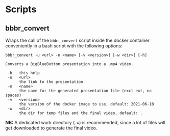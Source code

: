 # Scripts

## bbbr_convert

Wraps the call of the `bbbr_convert` script inside the docker container conveniently in a bash script
with the following options:

```
bbbr_convert -u <url> -n <name> [-v <version>] [-w <dir>] [-h]

Converts a BigBlueButton presentation into a .mp4 video.

 -h   this help
 -u   <url>
      the link to the presentation
 -n   <name>
      the name for the generated presentation file (excl ext, no spaces)
 -v   <version>
      the version of the docker image to use, default: 2021-06-10
 -w   <dir>
      the dir for temp files and the final video, default: .
```

**NB:** A dedicated work directory (`-w`) is recommended, since a lot of files will get downloaded to generate the final video.
